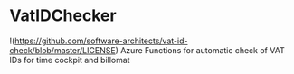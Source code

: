 # VatIDChecker
!(https://github.com/software-architects/vat-id-check/blob/master/LICENSE)
Azure Functions for automatic check of VAT IDs for time cockpit and billomat
